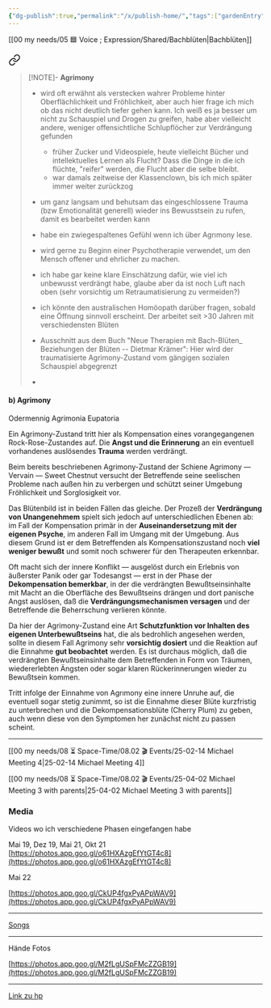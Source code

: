 ```yaml
---
{"dg-publish":true,"permalink":"/x/publish-home/","tags":["gardenEntry"]}
---
```




[[00 my needs/05 🟦 Voice ; Expression/Shared/Bachblüten\|Bachblüten]] 
	

<div class="transclusion internal-embed is-loaded"><a class="markdown-embed-link" href="/00-my-needs/05-voice-expression/shared/bachblueten/#754b1f" aria-label="Open link"><svg xmlns="http://www.w3.org/2000/svg" width="24" height="24" viewBox="0 0 24 24" fill="none" stroke="currentColor" stroke-width="2" stroke-linecap="round" stroke-linejoin="round" class="svg-icon lucide-link"><path d="M10 13a5 5 0 0 0 7.54.54l3-3a5 5 0 0 0-7.07-7.07l-1.72 1.71"></path><path d="M14 11a5 5 0 0 0-7.54-.54l-3 3a5 5 0 0 0 7.07 7.07l1.71-1.71"></path></svg></a><div class="markdown-embed">



> [!NOTE]- **Agrimony**
> - wird oft erwähnt als verstecken wahrer Probleme hinter Oberflächlichkeit und Fröhlichkeit, aber auch hier frage ich mich ob das nicht deutlich tiefer gehen kann. Ich weiß es ja besser um nicht zu Schauspiel und Drogen zu greifen, habe aber vielleicht andere, weniger offensichtliche Schlupflöcher zur Verdrängung gefunden
> 	- früher Zucker und Videospiele, heute vielleicht Bücher und intellektuelles Lernen als Flucht? Dass die Dinge in die ich flüchte, "reifer" werden, die Flucht aber die selbe bleibt.
> 	- war damals zeitweise der Klassenclown, bis ich mich später immer weiter zurückzog
> - um ganz langsam und behutsam das eingeschlossene Trauma (bzw Emotionalität generell) wieder ins Bewusstsein zu rufen, damit es bearbeitet werden kann
> - habe ein zwiegespaltenes Gefühl wenn ich über Agrımony lese. 
> - wird gerne zu Beginn einer Psychotherapie verwendet, um den Mensch offener und ehrlicher zu machen.
> - ich habe gar keine klare Einschätzung dafür, wie viel ich unbewusst verdrängt habe, glaube aber da ist noch Luft nach oben (sehr vorsichtig um Retraumatisierung zu vermeiden?)
> - ich könnte den australischen Homöopath darüber fragen, sobald eine Öffnung sinnvoll erscheint. Der arbeitet seit >30 Jahren mit verschiedensten Blüten
> 
> 
> - Ausschnitt aus dem Buch "Neue Therapien mit Bach-Blüten_ Beziehungen der Blüten -- Dietmar Krämer": Hier wird der traumatisierte Agrimony-Zustand vom gängigen sozialen Schauspiel abgegrenzt
> - 
<div class="transclusion internal-embed is-loaded"><div class="markdown-embed">



#### b) Agrimony 

Odermennig Agrimonia Eupatoria 

Ein Agrimony-Zustand tritt hier als Kompensation eines vorangegangenen Rock-Rose-Zustandes auf. 
Die **Angst und die Erinnerung** an ein eventuell vorhandenes auslösendes **Trauma** werden verdrängt. 

Beim bereits beschriebenen Agrimony-Zustand der Schiene Agrimony — Vervain — Sweet Chestnut versucht der Betreffende seine seelischen Probleme nach außen hin zu verbergen und schützt seiner Umgebung Fröhlichkeit und Sorglosigkeit vor. 

Das Blütenbild ist in beiden Fällen das gleiche. Der Prozeß der **Verdrängung von Unangenehmem** spielt sich jedoch auf unterschiedlichen Ebenen ab: im Fall der Kompensation primär in der **Auseinandersetzung mit der eigenen Psyche**, im anderen Fall im Umgang mit der Umgebung. Aus diesem Grund ist er dem Betreffenden als Kompensationszustand noch **viel weniger bewußt** und somit noch schwerer für den Therapeuten erkennbar. 

Oft macht sich der innere Konflikt — ausgelöst durch ein Erlebnis von äußerster Panik oder gar Todesangst — erst in der Phase der **Dekompensation bemerkbar**, in der die verdrängten Bewußtseinsinhalte mit Macht an die Oberfläche des Bewußtseins drängen und dort panische Angst auslösen, daß die **Verdrängungsmechanismen versagen** und der Betreffende die Beherrschung verlieren könnte. 

Da hier der Agrimony-Zustand eine Art **Schutzfunktion vor Inhalten des eigenen Unterbewußtseins** hat, die als bedrohlich angesehen werden, sollte in diesem Fall Agrimony sehr **vorsichtig dosiert** und die Reaktion auf die Einnahme **gut beobachtet** werden. Es ist durchaus möglich, daß die verdrängten Bewußtseinsinhalte dem Betreffenden in Form von Träumen, wiedererlebten Ängsten oder sogar klaren Rückerinnerungen wieder zu Bewußtsein kommen. 

Tritt infolge der Einnahme von Agrımony eine innere Unruhe auf, die eventuell sogar stetig zunimmt, so ist die Einnahme dieser Blüte kurzfristig zu unterbrechen und die Dekompensationsblüte (Cherry Plum) zu geben, auch wenn diese von den Symptomen her zunächst nicht zu passen scheint. 


</div></div>


</div></div>





---
[[00 my needs/08 ⏳ Space-Time/08.02 🎬 Events/25-02-14 Michael Meeting 4\|25-02-14 Michael Meeting 4]]

[[00 my needs/08 ⏳ Space-Time/08.02 🎬 Events/25-04-02 Michael Meeting 3 with parents\|25-04-02 Michael Meeting 3 with parents]]


### Media
Videos wo ich verschiedene Phasen eingefangen habe

  

Mai 19, Dez 19, Mai 21, Okt 21
[https://photos.app.goo.gl/o61HXAzgEfYtGT4c8](https://photos.app.goo.gl/o61HXAzgEfYtGT4c8)

  

Mai 22 

[https://photos.app.goo.gl/CkUP4fgxPyAPpWAV9](https://photos.app.goo.gl/CkUP4fgxPyAPpWAV9)

  

---  

  

[Songs](https://drive.google.com/drive/folders/1xcyiRX8PlqlOtOmMQHF6DnRIRHo9efft)

  

---

  

Hände Fotos 

[https://photos.app.goo.gl/M2fLgUSpFMcZZGB19](https://photos.app.goo.gl/M2fLgUSpFMcZZGB19)

  

---
[Link zu hp](https://1drv.ms/o/c/f0e2526dfed09ea8/Eqie0P5tUuIggPD1KQAAAAAB_RvMEqvcoqPgsoZ1ztTqxA?e=WI2N5P)

